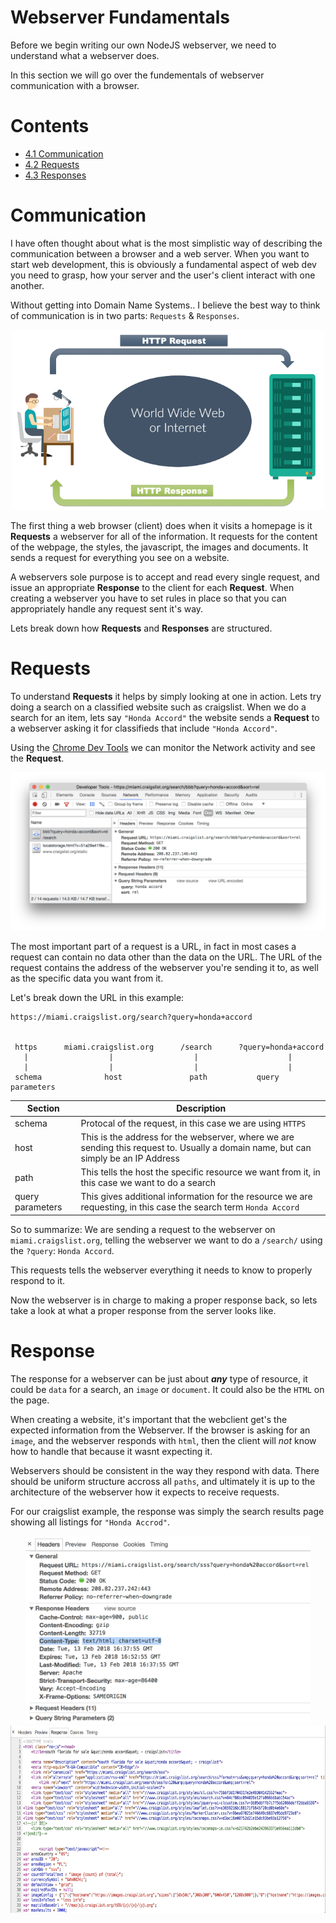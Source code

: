 # Webserver Fundamentals

Before we begin writing our own NodeJS webserver, we need to understand  what a webserver does.

In this section we will go over the fundementals of webserver communication with a browser.

# Contents

- [4.1 Communication](#communication)
- [4.2 Requests](#requests)
- [4.3 Responses]()

# Communication

I have often thought about what is the most simplistic way of describing the communication between a browser and a web server. When you want to start web development, this is obviously a fundamental aspect of web dev you need to grasp, how your server and the user's client interact with one another.

Without getting into Domain Name Systems.. I believe the best way to think of communication is in two parts: `Requests` & `Responses`.

<div align="center">
    <img src="./images/request_response.png" width="500px">
</div>

The first thing a web browser (client) does when it visits a homepage is it **Requests** a webserver for all of the information. It requests for the content of the webpage, the styles, the javascript, the images and documents. It sends a request for everything you see on a website.

A webservers sole purpose is to accept and read every single request, and issue an appropriate **Response** to the client for each **Request**. When creating a webserver you have to set rules in place so that you can appropriately handle any request sent it's way.

Lets break down how **Requests** and **Responses** are structured.

# Requests

To understand **Requests** it helps by simply looking at one in action. Lets try doing a search on a classified website such as craigslist. When we do a search for an item, lets say `"Honda Accord"` the website sends a **Request** to a webserver asking it for classifieds that include `"Honda Accord"`.

Using the [Chrome Dev Tools](https://developer.chrome.com/devtools) we can monitor the Network activity and see the **Request**.

<div align="center">
    <img src="./images/craigslist_request_simple.png" width="600px">
</div>

The most important part of a request is a URL, in fact in most cases a request can contain no data other than the data on the URL. The URL of the request contains the address of the webserver you're sending it to, as well as the specific data you want from it.

Let's break down the URL in this example:


```
https://miami.craigslist.org/search?query=honda+accord


 https      miami.craigslist.org      /search      ?query=honda+accord
   |                  |                  |                    |
   |                  |                  |                    |
 schema              host               path           query parameters
```

| Section | Description |
| ------- | ----------- |
| schema | Protocal of the request, in this case we are using `HTTPS` |
| host | This is the address for the webserver, where we are sending this request to. Usually a domain name, but can simply be an IP Address |
| path | This tells the host the specific resource we want from it, in this case we want to do a search |
| query parameters | This gives additional information for the resource we are requesting, in this case the search term  `Honda Accord` |

So to summarize: We are sending a request to the webserver on `miami.craigslist.org`, telling the webserver we want to do a `/search/` using the `?query`: `Honda Accord`.

This requests tells the webserver everything it needs to know to properly respond to it.

Now the webserver is in charge to making a proper response back, so lets take a look at what a proper response from the server looks like.

# Response

The response for a webserver can be just about **_any_** type of resource, it could be `data` for a search, an `image` or `document`. It could also be the `HTML` on the page.

When creating a website, it's important that the webclient get's the expected information from the Webserver. If the browser is asking for an `image`, and the webserver responds with `html`, then the client will *not* know how to handle that because it wasnt expecting it.

Webservers should be consistent in the way they respond with data. There should be uniform structure accross all `paths`, and ultimately it is up to the architecture of the webserver how it expects to receive requests.

For our craigslist example, the response was simply the search results page showing all listings for `"Honda Accrod"`.

<div align="center">
    <img src="./images/response-1.png" height="300px">
    <img src="./images/response-2.png" height="300px">
</div>